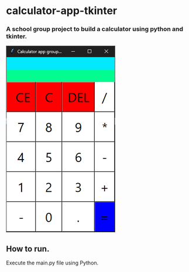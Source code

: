 # calculator-app-tkinter
### A school group project to build a calculator using python and tkinter.

![screenshot](calculatorapp.png)

## How to run.
Execute the main.py file using Python.
